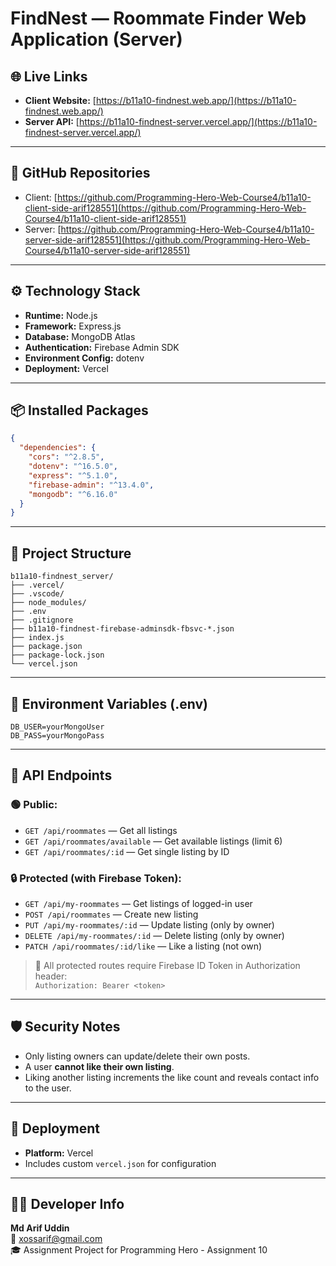 # FindNest — Roommate Finder Web Application (Server)

## 🌐 Live Links
- **Client Website:** [https://b11a10-findnest.web.app/](https://b11a10-findnest.web.app/)
- **Server API:** [https://b11a10-findnest-server.vercel.app/](https://b11a10-findnest-server.vercel.app/)

---

## 📁 GitHub Repositories
- Client: [https://github.com/Programming-Hero-Web-Course4/b11a10-client-side-arif128551](https://github.com/Programming-Hero-Web-Course4/b11a10-client-side-arif128551)
- Server: [https://github.com/Programming-Hero-Web-Course4/b11a10-server-side-arif128551](https://github.com/Programming-Hero-Web-Course4/b11a10-server-side-arif128551)

---

## ⚙️ Technology Stack

- **Runtime:** Node.js
- **Framework:** Express.js
- **Database:** MongoDB Atlas
- **Authentication:** Firebase Admin SDK
- **Environment Config:** dotenv
- **Deployment:** Vercel

---

## 📦 Installed Packages

```json
{
  "dependencies": {
    "cors": "^2.8.5",
    "dotenv": "^16.5.0",
    "express": "^5.1.0",
    "firebase-admin": "^13.4.0",
    "mongodb": "^6.16.0"
  }
}
```

---

## 📂 Project Structure

```
b11a10-findnest_server/
├── .vercel/
├── .vscode/
├── node_modules/
├── .env
├── .gitignore
├── b11a10-findnest-firebase-adminsdk-fbsvc-*.json
├── index.js
├── package.json
├── package-lock.json
└── vercel.json
```

---

## 🔐 Environment Variables (.env)

```
DB_USER=yourMongoUser
DB_PASS=yourMongoPass
```

---

## 📡 API Endpoints

### 🟢 Public:
- `GET /api/roommates` — Get all listings
- `GET /api/roommates/available` — Get available listings (limit 6)
- `GET /api/roommates/:id` — Get single listing by ID

### 🔒 Protected (with Firebase Token):
- `GET /api/my-roommates` — Get listings of logged-in user
- `POST /api/roommates` — Create new listing
- `PUT /api/my-roommates/:id` — Update listing (only by owner)
- `DELETE /api/my-roommates/:id` — Delete listing (only by owner)
- `PATCH /api/roommates/:id/like` — Like a listing (not own)

> 🔐 All protected routes require Firebase ID Token in Authorization header:  
> `Authorization: Bearer <token>`

---

## 🛡️ Security Notes

- Only listing owners can update/delete their own posts.
- A user **cannot like their own listing**.
- Liking another listing increments the like count and reveals contact info to the user.

---

## 🚀 Deployment
- **Platform:** Vercel
- Includes custom `vercel.json` for configuration

---

## 👨‍💻 Developer Info
**Md Arif Uddin**  
📧 xossarif@gmail.com  
🎓 Assignment Project for Programming Hero - Assignment 10